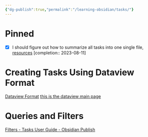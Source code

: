 ```yaml
---
{"dg-publish":true,"permalink":"/learning-obsidian/tasks/"}
---
```



# Pinned
- [x] I should figure out how to summarize all tasks into one single file, [resources](https://publish.obsidian.md/tasks/Reference/Task+Formats/Dataview+Format)  [completion:: 2023-08-11]


# Creating Tasks Using Dataview Format
[Dataview Format](https://publish.obsidian.md/tasks/Reference/Task+Formats/Dataview+Forma)
	[this is the dataview main page](https://blacksmithgu.github.io/obsidian-dataview/)


# Queries and Filters
[Filters - Tasks User Guide - Obsidian Publish](https://publish.obsidian.md/tasks/Queries/Filters)

